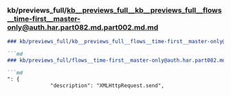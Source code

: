 ### kb/previews_full/kb__previews_full__kb__previews_full__flows__time-first__master-only@auth.har.part082.md.part002.md.md

```md
### kb/previews_full/kb__previews_full__flows__time-first__master-only@auth.har.part082.md.part002.md

```md
### kb/previews_full/flows__time-first__master-only@auth.har.part082.md (part 002)

```md
": {
              "description": "XMLHttpRequest.send",
     
```

```

```

```

